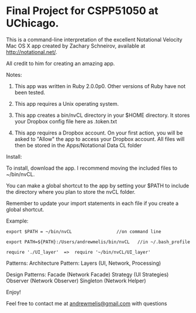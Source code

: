 Final Project for CSPP51050 at UChicago.
=======================================================

This is a command-line interpretation of the excellent
Notational Velocity Mac OS X app created by Zachary Schneirov,
available at http://notational.net/.

All credit to him for creating an amazing app.

Notes:

1) This app was written in Ruby 2.0.0p0.
   Other versions of Ruby have not been tested.

2) This app requires a Unix operating system.

3) This app creates a bin/nvCL directory in your $HOME directory.
   It stores your Dropbox config file here as .token.txt

4) This app requires a Dropbox account.
   On your first action, you will be asked to "Allow" the app to
   access your Dropbox account.
   All files will then be stored in the Apps/Notational Data CL folder

Install:

To install, download the app. I recommend moving the included files to ~/bin/nvCL.

You can make a global shortcut to the app by setting your $PATH to include
the directory where you plan to store the nvCL folder.

Remember to update your import statements in each file if you create a global shortcut.


Example:
  
    export $PATH = ~/bin/nvCL			      //on command line

    export PATH=${PATH}:/Users/andrewmelis/bin/nvCL   //in ~/.bash_profile
    
    require './UI_layer'  =>  require '~/bin/nvCL/UI_layer'


Patterns:
  Architecture Pattern:	  Layers    (UI, Network, Processing)

  Design Patterns:	  Facade    (Network Facade)
			  Strategy  (UI Strategies)
			  Observer  (Network Observer)
			  Singleton (Network Helper)


Enjoy!

Feel free to contact me at andrewmelis@gmail.com with questions

